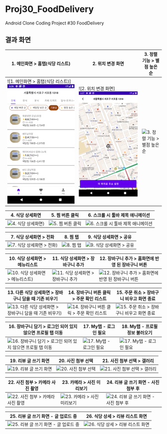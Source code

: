 # Proj30_FoodDelivery
Android Clone Coding Project #30 FoodDelivery

## 결과 화면

| 1. 메인화면 > 홈탭(식당 리스트)                              | 2. 위치 변경 화면                                   | 3. 정렬 기능 > 별점 높은 순                                  |
| ------------------------------------------------------------ | --------------------------------------------------- | ------------------------------------------------------------ |
| ![1. 메인화면 > 홈탭(식당 리스트)]<img src="./screenshot/1.png"/> | ![2. 위치 변경 화면]<img src="./screenshot/2.png"/> | ![3. 정렬 기능 > 별점 높은 순](https://imgur.com/CdY6GZi.jpg) |

| 4. 식당 상세화면                                    | 5. 찜 버튼 클릭                                   | 6. 스크롤 시 툴바 제목 애니메이션                            |
| --------------------------------------------------- | ------------------------------------------------- | ------------------------------------------------------------ |
| ![4. 식당 상세화면)](https://imgur.com/HHjxh6p.jpg) | ![5. 찜 버튼 클릭](https://imgur.com/iBEZZ5f.jpg) | ![6. 스크롤 시 툴바 제목 애니메이션](https://imgur.com/W2dDZKn.jpg) |

| 7. 식당 상세화면 > 전화                                    | 8. 찜 탭                                   | 9. 식당 상세화면 > 공유                                   |
| ---------------------------------------------------------- | ------------------------------------------ | --------------------------------------------------------- |
| ![7. 식당 상세화면 > 전화)](https://imgur.com/UO4ql3D.jpg) | ![8. 찜 탭](https://imgur.com/fJ80DKh.jpg) | ![9. 식당 상세화면 > 공유](https://imgur.com/YszqT0a.jpg) |

| 10. 식당 상세화면 > 메뉴리스트                               | 11. 식당 상세화면 > 장바구니 추가                            | 12. 장바구니 추가 > 홈화면에 반영 된 장바구니 버튼           |
| ------------------------------------------------------------ | ------------------------------------------------------------ | ------------------------------------------------------------ |
| ![10. 식당 상세화면 > 메뉴리스트)](https://imgur.com/CyZlTuw.jpg) | ![11. 식당 상세화면 > 장바구니 추가](https://imgur.com/liONTj8.jpg) | ![12. 장바구니 추가 > 홈화면에 반영 된 장바구니 버튼](https://imgur.com/JHBtWLg.jpg) |

| 13. 다른 식당 상세화면 > 장바구니 담을 때 기존 비우기        | 14. 장바구니 버튼 클릭 > 주문 확인 리스트                    | 15. 주문 취소 > 장바구니 비우고 화면 종료                    |
| ------------------------------------------------------------ | ------------------------------------------------------------ | ------------------------------------------------------------ |
| ![13. 다른 식당 상세화면 > 장바구니 담을 때 기존 비우기)](https://imgur.com/KDJKhwt.jpg) | ![14. 장바구니 버튼 클릭 > 주문 확인 리스트](https://imgur.com/mdffSff.jpg) | ![15. 주문 취소 > 장바구니 비우고 화면 종료](https://imgur.com/WISBtMr.jpg) |

| 16. 장바구니 담기 > 로그인 되어 있지 않으면 프로필 탭 이동   | 17. My탭 - 로그인 필요                                   | 18. My탭 - 프로필 정보 불러오기                          |
| ------------------------------------------------------------ | -------------------------------------------------------- | -------------------------------------------------------- |
| ![16. 장바구니 담기 > 로그인 되어 있지 않으면 프로필 탭 이동](https://imgur.com/4nuTEBh.jpg) | ![17. My탭 - 로그인 필요](https://imgur.com/WISBtMr.jpg) | ![17. My탭 - 로그인 필요](https://imgur.com/MtLBgnH.jpg) |

| 19. 리뷰 글 쓰기 화면                                   | 20. 사진 첨부 선택                                   | 21. 사진 첨부 선택 > 갤러리                                  |
| ------------------------------------------------------- | ---------------------------------------------------- | ------------------------------------------------------------ |
| ![19. 리뷰 글 쓰기 화면](https://imgur.com/u0W5UGm.jpg) | ![20. 사진 첨부 선택](https://imgur.com/JNJcKAA.jpg) | ![21. 사진 첨부 선택 > 갤러리](https://imgur.com/YKutPKz.jpg) |

| 22. 사진 첨부 > 카메라 사진 촬영                             | 23. 카메라 > 사진 미리보기                                   | 24. 리뷰 글 쓰기 화면 - 사진 첨부 후                         |
| ------------------------------------------------------------ | ------------------------------------------------------------ | ------------------------------------------------------------ |
| ![22. 사진 첨부 > 카메라 사진 촬영](https://imgur.com/BHfBSWv.jpg) | ![23. 카메라 > 사진 미리보기](https://imgur.com/iQtSF8Q.jpg) | ![24. 리뷰 글 쓰기 화면 - 사진 첨부 후](https://imgur.com/owoeVCC.jpg) |

| 25. 리뷰 글 쓰기 화면 - 글 업로드 중                         | 26. 식당 상세 > 리뷰 리스트 화면                             |
| ------------------------------------------------------------ | ------------------------------------------------------------ |
| ![25. 리뷰 글 쓰기 화면 - 글 업로드 중](https://imgur.com/uJghbnQ.jpg) | ![26. 식당 상세 > 리뷰 리스트 화면](https://imgur.com/DzBWttG.jpg) |
